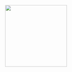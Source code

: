 <div align="center">
	<img width="200" height="200" src="https://thumbs.gfycat.com/EasygoingRashHoopoe.webp">
</div>
